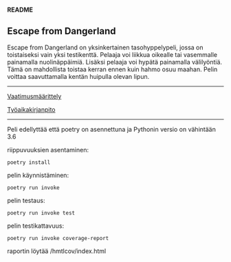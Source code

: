 #### README

## Escape from Dangerland

Escape from Dangerland on yksinkertainen tasohyppelypeli, jossa on toistaiseksi vain yksi testikenttä. Pelaaja voi liikkua oikealle tai vasemmalle painamalla nuolinäppäimiä. Lisäksi pelaaja voi hypätä painamalla välilyöntiä. Tämä on mahdollista toistaa kerran ennen kuin hahmo osuu maahan. Pelin voittaa saavuttamalla kentän huipulla olevan lipun.

--------------------------------------------------------------------------------------------------------------------

[Vaatimusmäärittely](https://github.com/aejmmark/ot-harjoitustyo/blob/master/dokumentaatio/vaatimusmaarittely.md)

[Työaikakirjanpito](https://github.com/aejmmark/ot-harjoitustyo/blob/master/dokumentaatio/tyoaika.md)

--------------------------------------------------------------------------------------------------------------------

Peli edellyttää että poetry on asennettuna ja Pythonin versio on vähintään 3.6

riippuvuuksien asentaminen:

    poetry install

pelin käynnistäminen:

    poetry run invoke

pelin testaus:

    poetry run invoke test

pelin testikattavuus:

    poetry run invoke coverage-report

raportin löytää /hmtlcov/index.html
